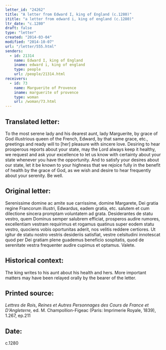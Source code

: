 ```yaml
---
letter_id: "24262"
title: "A letter from Edward I, king of England (c.1280)"
ititle: "a letter from edward i, king of england (c.1280)"
ltr_date: "c.1280"
draft: false
type: "letter"
created: "2014-03-04"
modified: "2014-10-07"
url: "/letter/555.html"
senders:
  - id: 21314
    name: Edward I, king of England
    iname: edward i, king of england
    type: people
    url: /people/21314.html
receivers:
  - id: 73
    name: Marguerite of Provence
    iname: marguerite of provence
    type: woman
    url: /woman/73.html
---
```

<h2> Translated letter:</h2>To the most serene lady and his dearest aunt, lady Marguerite, by grace of God illustrious queen of the French, Edward, by that same grace, etc., greetings and ready will to [her] pleasure with sincere love.
Desiring to hear prosperous reports about your state, may the Lord always keep it healthy, we request and ask your excellence to let us know with certainty about your state whenever you have the opportunity.  And to satisfy your desires about our state, let it be known to your highness that we rejoice fully in the benefit of health by the grace of God, as we wish and desire to hear frequently about your serenity.
Be well.
<h2 class="mt-4"> Original letter:</h2>Serenissime domine ac amite sue carrissime, domine Margarete, Dei gratia regine Francorum illustri, Edwardus, eadem gratia, etc. salutem et cum dilectione sincera promptam voluntatem ad grata. Desiderantes de statu vestro, quem Dominus semper salubrem efficiat, prosperos audire rumores, excellentiam vestram requirimus et rogamus quatinus super eodem statu vestro, quociens vobis oportunitas aderit, nos velitis reddere certiores. Ut igitur de statu nostro vestris desideriis satisfiat, vestre celsitudini innotescat quod per Dei gratiam plene guademus beneficio sospitatis, quod de serenitate vestra frequenter audire cupimus et optamus. Valete.
<h2 class="mt-4"> Historical context:</h2>The king writes to his aunt about his health and hers.  More important matters may have been relayed orally by the bearer of the letter.
<h2 class="mt-4"> Printed source:</h2><p><em>Lettres de Roi</em>s, <em>Reines et Autres Personnages des Cours de France et D'Angleterre,</em> ed. M. Champollion-Figeac (Paris: Imprimerie Royale, 1839), 1.267, ep.211</p><h2 class="mt-4"> Date:</h2>c.1280